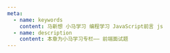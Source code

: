 ```yaml
---
meta:
  - name: keywords
    content: 马新想 小马学习 编程学习 JavaScript前言 js
  - name: description
    content: 本章为小马学习专栏—— 前端面试题
---
```


